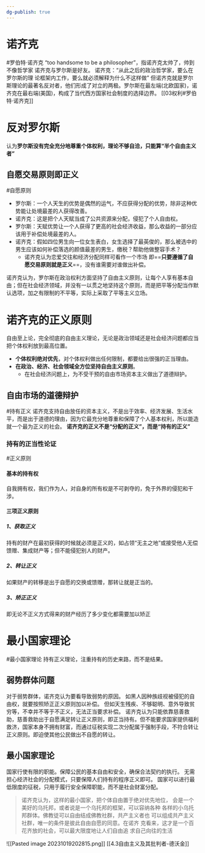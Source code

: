 ```yaml
---
dg-publish: true
---
```

# 诺齐克
#罗伯特·诺齐克 
“too handsome to be a philosopher”，指诺齐克太帅了，帅到不像哲学家
诺齐克与罗尔斯是好友。
诺齐克：“从此之后的政治哲学家，要么在罗尔斯的理 论框架内⼯作，要么就必须解释为什么不这样做”
但诺齐克就是罗尔斯理论的最著名反对者，他们形成了对立的两极。罗尔斯在最左端(北欧国家)，诺齐克在最右端(美国)，构成了当代西方国家社会制度的选择边界。
[[03权利#罗伯特·诺齐克]]
# 反对罗尔斯
认为**罗尔斯没有完全充分地尊重个体权利，理论不够自洽，只能算“半个自由主义者”**
## 自愿交易原则即正义
#自愿原则
- 罗尔斯：一个人天生的优势是偶然的运气，不应获得分配的优势，除非这种优势能让处境最差的人获得改善。
- 诺齐克：这是把个人天赋当成了公共资源来分配，侵犯了个人自由权。
- 罗尔斯：天赋优势让一个人获得了更高的社会经济收益，那么收益的一部分应该用于补偿处境最差的人。
- 诺齐克：假如四位男生向一位女生表白，女生选择了最英俊的，那么被选中的男生应该如何补偿落选的颜值最差的男生，缴税？帮助他做整容手术？
	- 诺齐克认为恋爱交往和经济分配同样可看作一个市场
即==**只要遵循了自愿交易原则就是正义**==，没有谁需要对谁做出补偿。

诺齐克认为，罗尔斯在政治权利方面坚持了自由主义原则，让每个人享有基本自由；但在社会经济领域，并没有一以贯之地坚持这个原则，而是把平等分配当作默认选项，加之有限制的不平等，实际上采取了平等主义立场。
# 诺齐克的正义原则
自由至上论，完全彻底的自由主义理论，无论是政治领域还是社会经济问题都应当把个体权利放到最高位置。
- **个体权利绝对优先**，对个体权利做出任何限制，都要给出很强的正当理由。
- **在政治、经济、社会领域全方位坚持自由主义原则**。
	- 在社会经济问题上，为不受干预的自由市场资本主义做出了道德辩护。
## 自由市场的道德辩护
#持有正义
诺齐克支持自由放任的资本主义，不是出于效率、经济发展、生活水平，而是出于道德的理由，因为它最充分地尊重和保障了个人基本权利，所以能造就一个最为正义的社会。
**诺齐克的正义不是“分配的正义”，而是“持有的正义”**
### 持有的正当性论证
#正义原则 
#### 基本的持有权
自我拥有权，我们作为人，对自身的所有权是不可剥夺的，免于外界的侵犯和干涉。
#### 三项正义原则
##### 1、获取正义
持有的财产在最初获得的时候就必须是正义的，如占领“无主之地”或接受他人无偿馈赠、集成财产等；但不能侵犯别人的财产。
##### 2、转让正义
如果财产的转移是出于自愿的交换或馈赠，那转让就是正当的。
##### 3、矫正正义
即无论不正义方式得来的财产经历了多少变化都需要加以矫正

# 最小国家理论
#最小国家理论
持有正义理论，注重持有的历史来路，而不是结果。
## 弱势群体问题
对于弱势群体，诺齐克认为要看导致弱势的原因。
如黑人因种族歧视被侵犯的自由权，就要按照矫正正义原则加以补偿。
但如天生残疾、不够聪明、意外导致贫穷等，不幸并不等于不正义，无法正当要求补偿。
诺齐克认为只能依靠慈善救助，慈善救助出于自愿满足转让正义原则，即正当持有。但不能要求国家提供福利救济，国家本身不拥有财富，而通过征税实现二次分配属于强制手段，不符合转让正义原则。即迫使其他公民做出不自愿的转让。
## 最小国家理论
国家行使有限的职能。保障公民的基本自由和安全，确保合法契约的执行。
无需担心经济社会的分配模式，只要保障人们持有的程序正义即可。
国家可以进行最低限度的征税，只用于履行安全保障职能，而不是社会财富分配。
>诺⻬克认为，这样的最⼩国家，把个体⾃由置于绝对优先地位， 会是⼀个美好的乌托邦，或者说是⼀个乌托邦的框架，可以容纳各种 各样的⼩乌托邦群体。佛教徒可以⾃由结成佛教社群，共产主义者也 可以组成共产主义社群，唯⼀的条件是彼此⾃由⾃愿的同意。在诺⻬ 克看来，这才是⼀个百花⻬放的社会，可以最⼤限度地让⼈们⾃由追 求⾃⼰向往的⽣活

![[Pasted image 20231019202815.png]]
[[4.3自由主义及其批判者-德沃金]]